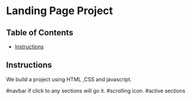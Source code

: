 # Landing Page Project

## Table of Contents

- [Instructions](#instructions)

## Instructions

We build a project using HTML ,CSS and javascript.

#navbar if click to any sections will go it.
#scrolling icon.
#active sections